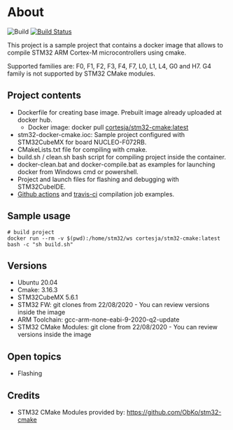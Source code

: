 # About

![Build](https://github.com/jorgeacortes/stm32-cmake-docker/workflows/Build/badge.svg)
[![Build Status](https://travis-ci.org/jorgeacortes/stm32-cmake-docker.svg?branch=master)](https://travis-ci.org/jorgeacortes/stm32-cmake-docker)

This project is a sample project that contains a docker image that allows to compile STM32 ARM Cortex-M microcontrollers using cmake.

Supported families are: F0, F1, F2, F3, F4, F7, L0, L1, L4, G0 and H7.
G4 family is not supported by STM32 CMake modules.

## Project contents

* Dockerfile for creating base image. Prebuilt image already uploaded at docker hub.
  * Docker image: docker pull [cortesja/stm32-cmake:latest](https://hub.docker.com/r/cortesja/stm32-cmake)
* stm32-docker-cmake.ioc: Sample project configured with STM32CubeMX for board NUCLEO-F072RB.
* CMakeLists.txt file for compiling with cmake.
* build.sh / clean.sh bash script for compiling project inside the container.
* docker-clean.bat and docker-compile.bat as examples for launching docker from Windows cmd or powershell.
* Project and launch files for flashing and debugging with STM32CubeIDE.
* [Github actions](.gitub/workflows/build.yml) and [travis-ci](.travis.yml) compilation job examples.

## Sample usage

```
# build project
docker run --rm -v $(pwd):/home/stm32/ws cortesja/stm32-cmake:latest bash -c "sh build.sh"
```

## Versions

* Ubuntu 20.04
* Cmake: 3.16.3
* STM32CubeMX 5.6.1
* STM32 FW: git clones from 22/08/2020 - You can review versions inside the image
* ARM Toolchain: gcc-arm-none-eabi-9-2020-q2-update
* STM32 CMake Modules: git clone from 22/08/2020 - You can review versions inside the image

## Open topics

* Flashing

## Credits

* STM32 CMake Modules provided by: https://github.com/ObKo/stm32-cmake

